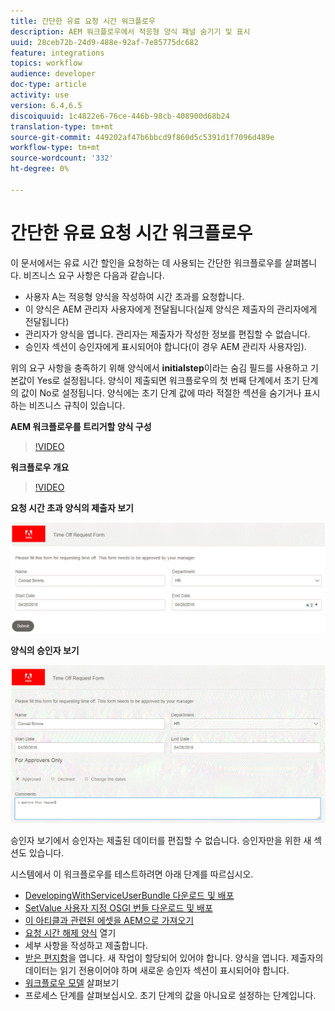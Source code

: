 ```yaml
---
title: 간단한 유료 요청 시간 워크플로우
description: AEM 워크플로우에서 적응형 양식 패널 숨기기 및 표시
uuid: 28ceb72b-24d9-488e-92af-7e85775dc682
feature: integrations
topics: workflow
audience: developer
doc-type: article
activity: use
version: 6.4,6.5
discoiquuid: 1c4822e6-76ce-446b-98cb-408900d68b24
translation-type: tm+mt
source-git-commit: 449202af47b6bbcd9f860d5c5391d1f7096d489e
workflow-type: tm+mt
source-wordcount: '332'
ht-degree: 0%

---
```



# 간단한 유료 요청 시간 워크플로우

이 문서에서는 유료 시간 할인을 요청하는 데 사용되는 간단한 워크플로우를 살펴봅니다. 비즈니스 요구 사항은 다음과 같습니다.

* 사용자 A는 적응형 양식을 작성하여 시간 초과를 요청합니다.
* 이 양식은 AEM 관리자 사용자에게 전달됩니다(실제 양식은 제출자의 관리자에게 전달됩니다)
* 관리자가 양식을 엽니다. 관리자는 제출자가 작성한 정보를 편집할 수 없습니다.
* 승인자 섹션이 승인자에게 표시되어야 합니다(이 경우 AEM 관리자 사용자임).

위의 요구 사항을 충족하기 위해 양식에서 **initialstep**&#x200B;이라는 숨김 필드를 사용하고 기본값이 Yes로 설정됩니다. 양식이 제출되면 워크플로우의 첫 번째 단계에서 초기 단계의 값이 No로 설정됩니다. 양식에는 초기 단계 값에 따라 적절한 섹션을 숨기거나 표시하는 비즈니스 규칙이 있습니다.

**AEM 워크플로우를 트리거할 양식 구성**

>[!VIDEO](https://video.tv.adobe.com/v/28406?quality=9&learn=on)

**워크플로우 개요**

>[!VIDEO](https://video.tv.adobe.com/v/28407?quality=9&learn=on)

**요청 시간 초과 양식의 제출자 보기**

![초기단계](assets/initialstep.gif)

**양식의 승인자 보기**

![approverview](assets/approversview.gif)

승인자 보기에서 승인자는 제출된 데이터를 편집할 수 없습니다. 승인자만을 위한 새 섹션도 있습니다.

시스템에서 이 워크플로우를 테스트하려면 아래 단계를 따르십시오.
* [DevelopingWithServiceUserBundle 다운로드 및 배포](/help/forms/assets/common-osgi-bundles/DevelopingWithServiceUser.jar)
* [SetValue 사용자 지정 OSGI 번들 다운로드 및 배포](/help/forms/assets/common-osgi-bundles/SetValueApp.core-1.0-SNAPSHOT.jar)
* [이 아티클과 관련된 에셋을 AEM으로 가져오기](assets/helpxworkflow.zip)
* [요청 시간 해제 양식](http://localhost:4502/content/dam/formsanddocuments/helpx/timeoffrequestform/jcr:content?wcmmode=disabled) 열기
* 세부 사항을 작성하고 제출합니다.
* [받은 편지함](http://localhost:4502/mnt/overlay/cq/inbox/content/inbox.html)을 엽니다. 새 작업이 할당되어 있어야 합니다. 양식을 엽니다. 제출자의 데이터는 읽기 전용이어야 하며 새로운 승인자 섹션이 표시되어야 합니다.
* [워크플로우 모델](http://localhost:4502/editor.html/conf/global/settings/workflow/models/helpxworkflow.html) 살펴보기
* 프로세스 단계를 살펴보십시오. 초기 단계의 값을 아니요로 설정하는 단계입니다.
